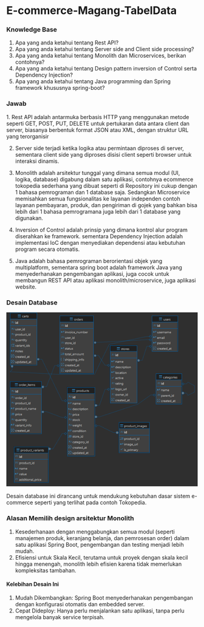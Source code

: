 <h1>E-commerce-Magang-TabelData</h1>

<h3>Knowledge Base</h3>

1. Apa yang anda ketahui tentang Rest API?
2. Apa yang anda ketahui tentang Server side and Client side processing?
3. Apa yang anda ketahui tentang Monolith dan Microservices, berikan contohnya?
4. Apa yang anda ketahui tentang Design pattern inversion of Control serta Dependency Injection?
5. Apa yang anda ketahui tentang Java programming dan Spring framework khususnya spring-boot?

<h3>Jawab</h3>
1. Rest API adalah antarmuka berbasis HTTP yang menggunakan metode seperti GET, POST, PUT, DELETE untuk pertukaran data antara client dan server, biasanya berbentuk format JSON atau XML, dengan struktur URL yang terorganisir

2. Server side terjadi ketika logika atau permintaan diproses di server, sementara client side yang diproses disisi client seperti browser untuk interaksi dinamis.

3. Monolith adalah arsitektur tunggal yang dimana semua modul (UI, logika, database) digabung dalam satu aplikasi, contohnya ecommerce tokopedia sederhana yang dibuat seperti di Repository ini cukup dengan 1 bahasa pemrograman dan 1 database saja. Sedangkan Microservice memisahkan semua fungsionalitas ke layanan independen contoh layanan pembayaran, produk, dan pengiriman di gojek yang bahkan bisa lebih dari 1 bahasa pemrogramana juga lebih dari 1 database yang digunakan. 

4. Inversion of Control adalah prinsip yang dimana kontrol alur program diserahkan ke framework. sementara Dependency Injection adalah implementasi IoC dengan menyediakan dependensi atau kebutuhan program secara otomatis.

5. Java adalah bahasa pemrograman berorientasi objek yang multiplatform, sementara spring boot adalah framework Java yang menyederhanakan pengembangan aplikasi, juga cocok untuk membangun REST API atau aplikasi monolith/microservice, juga aplikasi website.

<h3>Desain Database</h3>

 ![desaindatabase](DatabaseDesign.png)


Desain database ini dirancang untuk mendukung kebutuhan dasar sistem e-commerce seperti yang terlihat pada contoh Tokopedia.

<h3>Alasan Memilih design arsitektur Monolith</h3>

1. Kesederhanaan dengan menggabungkan semua modul (seperti manajemen produk, keranjang belanja, dan pemrosesan order) dalam satu aplikasi Spring Boot, pengembangan dan testing menjadi lebih mudah.
2. Efisiensi untuk Skala Kecil, terutama untuk proyek dengan skala kecil hingga menengah, monolith lebih efisien karena tidak memerlukan kompleksitas tambahan.

<h4>Kelebihan Desain Ini</h4>

1. Mudah Dikembangkan: Spring Boot menyederhanakan pengembangan dengan konfigurasi otomatis dan embedded server.
2. Cepat Dideploy: Hanya perlu menjalankan satu aplikasi, tanpa perlu mengelola banyak service terpisah.


